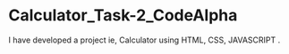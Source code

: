 # Calculator_Task-2_CodeAlpha
I have developed a project ie, Calculator using HTML, CSS, JAVASCRIPT .
